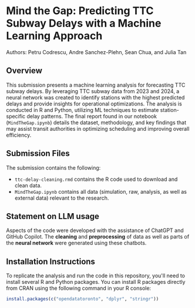 # Mind the Gap: Predicting TTC Subway Delays with a Machine Learning Approach

Authors: Petru Codrescu, Andre Sanchez-Plehn, Sean Chua, and Julia Tan

## Overview

This submission presents a machine learning analysis for forecasting TTC subway delays. By leveraging TTC subway data from 2023 and 2024, a neural network was created to identify stations with the highest predicted delays and provide insights for operational optimizations. The analysis is conducted in R and Python, utilizing ML techniques to estimate station-specific delay patterns. The final report found in our notebook (`MindTheGap.ipynb`) details the dataset, methodology, and key findings that may assist transit authorities in optimizing scheduling and improving overall efficiency.

## Submission Files

The submission contains the following:

-   `ttc-delay-cleaning.rmd` contains the R code used to download and clean data.
-   `MindTheGap.ipynb` contains all data (simulation, raw, analysis, as well as external data) relevant to the research.

## Statement on LLM usage

Aspects of the code were developed with the assistance of ChatGPT and GitHub Copilot. The **cleaning** and **preprocessing** of data as well as parts of the **neural network** were generated using these chatbots.

## Installation Instructions

To replicate the analysis and run the code in this repository, you'll need to install several R and Python packages. You can install R packages directly from CRAN using the following command in your R console:

```R
install.packages(c("opendatatoronto", "dplyr", "stringr"))
```
